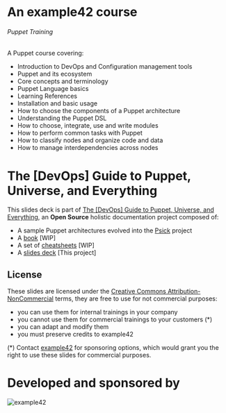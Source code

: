 # An example42 course

###### Puppet Training

A Puppet course covering:

- Introduction to DevOps and Configuration management tools
- Puppet and its ecosystem
- Core concepts and terminology
- Puppet Language basics
- Learning References
- Installation and basic usage
- How to choose the components of a Puppet architecture
- Understanding the Puppet DSL
- How to choose, integrate, use and write modules
- How to perform common tasks with Puppet
- How to classify nodes and organize code and data
- How to manage interdependencies across nodes


# The [DevOps] Guide to Puppet, Universe, and Everything

This slides deck is part of [The [DevOps] Guide to Puppet, Universe, and Everything](https://www.example42.com/guide/), an **Open Source** holistic documentation project composed of:

- A sample Puppet architectures evolved into the [Psick](https://github.com/example42/psick) project
- A [book](https://github.com/example42/puppetguide-book) [WIP]
- A set of [cheatsheets](https://github.com/example42/puppetguide-cheatsheets) [WIP]
- A [slides deck](https://github.com/example42/puppetguide-slides) [This project]

## License

These slides are licensed under the [Creative Commons Attribution-NonCommercial](http://creativecommons.org/licenses/by-nc/4.0/) terms, they are free to use for not commercial purposes:

- you can use them for internal trainings in your company
- you cannot use them for commercial trainings to your customers (*)
- you can adapt and modify them
- you must preserve credits to example42

(*) Contact [example42](https://www.example42.com) for sponsoring options, which would grant you the right to use these slides for commercial purposes.

# Developed and sponsored by 



![example42](../_images/logo_example42_RGB.png)